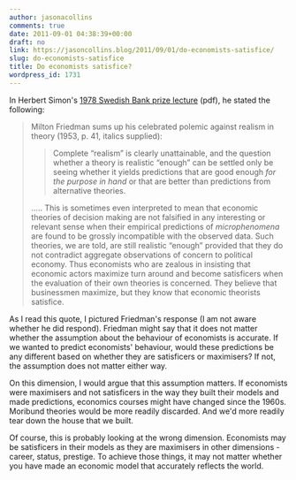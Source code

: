 ```yaml
---
author: jasonacollins
comments: true
date: 2011-09-01 04:38:39+00:00
draft: no
link: https://jasoncollins.blog/2011/09/01/do-economists-satisfice/
slug: do-economists-satisfice
title: Do economists satisfice?
wordpress_id: 1731
---
```


In Herbert Simon's [1978 Swedish Bank prize lecture](http://www.nobelprize.org/nobel_prizes/economics/laureates/1978/simon-lecture.pdf) (pdf), he stated the following:





<blockquote>Milton Friedman sums up his celebrated polemic against realism in theory (1953, p. 41, italics supplied):

> 
> Complete “realism” is clearly unattainable, and the question whether a theory is realistic “enough” can be settled only be seeing whether it yields predictions that are good enough _for the purpose in hand_ or that are better than predictions from alternative theories.
> 
> 
..... This is sometimes even interpreted to mean that economic theories of decision making are not falsified in any interesting or relevant sense when their empirical predictions of _microphenomena_ are found to be grossly incompatible with the observed data. Such theories, we are told, are still realistic “enough” provided that they do not contradict aggregate observations of concern to political economy. Thus economists who are zealous in insisting that economic actors maximize turn around and become satisficers when the evaluation of their own theories is concerned. They believe that businessmen maximize, but they know that economic theorists satisfice.</blockquote>


As I read this quote, I pictured Friedman's response (I am not aware whether he did respond). Friedman might say that it does not matter whether the assumption about the behaviour of economists is accurate. If we wanted to predict economists' behaviour, would these predictions be any different based on whether they are satisficers or maximisers? If not, the assumption does not matter either way.

On this dimension, I would argue that this assumption matters. If economists were maximisers and not satisficers in the way they built their models and made predictions, economics courses might have changed since the 1960s. Moribund theories would be more readily discarded. And we'd more readily tear down the house that we built.

Of course, this is probably looking at the wrong dimension. Economists may be satisficers in their models as they are maximisers in other dimensions - career, status, prestige. To achieve those things, it may not matter whether you have made an economic model that accurately reflects the world.


